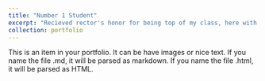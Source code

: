 ```yaml
---
title: "Number 1 Student"
excerpt: "Recieved rector's honor for being top of my class, here with my best and only friend<br/><img src='/images/Rector Honor 1.jpg'>"
collection: portfolio
---
```


This is an item in your portfolio. It can be have images or nice text. If you name the file .md, it will be parsed as markdown. If you name the file .html, it will be parsed as HTML. 
